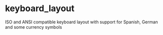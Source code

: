 # keyboard_layout
ISO and ANSI compatible keyboard layout with support for Spanish, German and some currency symbols
